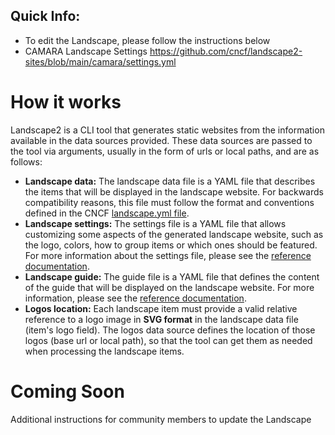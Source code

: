 ## Quick Info:
+ To edit the Landscape, please follow the instructions below
+ CAMARA Landscape Settings https://github.com/cncf/landscape2-sites/blob/main/camara/settings.yml

# How it works
Landscape2 is a CLI tool that generates static websites from the information available in the data sources provided. These data sources are passed to the tool via arguments, usually in the form of urls or local paths, and are as follows:
+ **Landscape data:** The landscape data file is a YAML file that describes the items that will be displayed in the landscape website. For backwards compatibility reasons, this file must follow the format and conventions defined in the CNCF [landscape.yml file](https://github.com/cncf/landscape/blob/master/landscape.yml).
+ **Landscape settings:** The settings file is a YAML file that allows customizing some aspects of the generated landscape website, such as the logo, colors, how to group items or which ones should be featured. For more information about the settings file, please see the [reference documentation](https://github.com/cncf/landscape2/blob/main/docs/config/settings.yml).
+ **Landscape guide:** The guide file is a YAML file that defines the content of the guide that will be displayed on the landscape website. For more information, please see the [reference documentation](https://github.com/cncf/landscape2/blob/main/docs/config/guide.yml).
+ **Logos location:** Each landscape item must provide a valid relative reference to a logo image in **SVG format** in the landscape data file (item's logo field). The logos data source defines the location of those logos (base url or local path), so that the tool can get them as needed when processing the landscape items.

# Coming Soon
Additional instructions for community members to update the Landscape
